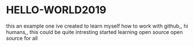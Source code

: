 # HELLO-WORLD2019
this an example one ive created to learn myself how to work with github,,
hi humans,,
this could be quite intresting 
started learning open source 
open source for all 
